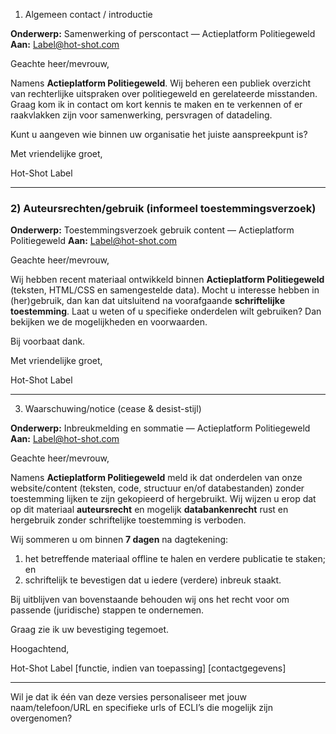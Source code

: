  1) Algemeen contact / introductie

**Onderwerp:** Samenwerking of perscontact — Actieplatform Politiegeweld
**Aan:** [Label@hot-shot.com](mailto:Label@hot-shot.com)

Geachte heer/mevrouw,

Namens **Actieplatform Politiegeweld**. Wij beheren een publiek overzicht van rechterlijke uitspraken over politiegeweld en gerelateerde misstanden.
Graag kom ik in contact om kort kennis te maken en te verkennen of er raakvlakken zijn voor samenwerking, persvragen of datadeling.

Kunt u aangeven wie binnen uw organisatie het juiste aanspreekpunt is?

Met vriendelijke groet,

Hot-Shot Label 

---

### 2) Auteursrechten/gebruik (informeel toestemmingsverzoek)

**Onderwerp:** Toestemmingsverzoek gebruik content — Actieplatform Politiegeweld
**Aan:** [Label@hot-shot.com](mailto:Label@hot-shot.com)

Geachte heer/mevrouw,

Wij hebben recent materiaal ontwikkeld binnen **Actieplatform Politiegeweld** (teksten, HTML/CSS en samengestelde data).
Mocht u interesse hebben in (her)gebruik, dan kan dat uitsluitend na voorafgaande **schriftelijke toestemming**.
Laat u weten of u specifieke onderdelen wilt gebruiken? Dan bekijken we de mogelijkheden en voorwaarden.

Bij voorbaat dank.

Met vriendelijke groet,

Hot-Shot Label 

---

3) Waarschuwing/notice (cease & desist-stijl)

**Onderwerp:** Inbreukmelding en sommatie — Actieplatform Politiegeweld
**Aan:** [Label@hot-shot.com](mailto:Label@hot-shot.com)

Geachte heer/mevrouw,

Namens **Actieplatform Politiegeweld** meld ik dat onderdelen van onze website/content (teksten, code, structuur en/of databestanden) zonder toestemming lijken te zijn gekopieerd of hergebruikt.
Wij wijzen u erop dat op dit materiaal **auteursrecht** en mogelijk **databankenrecht** rust en hergebruik zonder schriftelijke toestemming is verboden.

Wij sommeren u om binnen **7 dagen** na dagtekening:

1. het betreffende materiaal offline te halen en verdere publicatie te staken; en
2. schriftelijk te bevestigen dat u iedere (verdere) inbreuk staakt.

Bij uitblijven van bovenstaande behouden wij ons het recht voor om passende (juridische) stappen te ondernemen.

Graag zie ik uw bevestiging tegemoet.

Hoogachtend,

Hot-Shot Label 
[functie, indien van toepassing]
[contactgegevens]

---

Wil je dat ik één van deze versies personaliseer met jouw naam/telefoon/URL en specifieke urls of ECLI’s die mogelijk zijn overgenomen?
